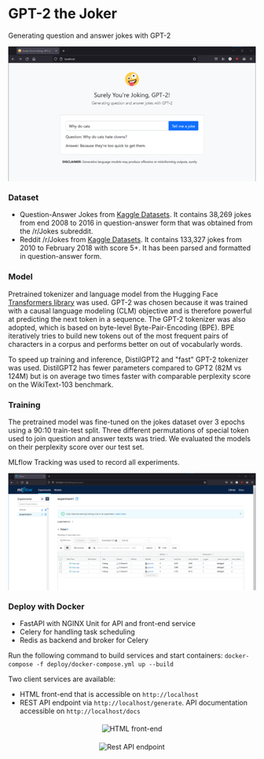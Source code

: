 # GPT-2 the Joker
Generating question and answer jokes with GPT-2

<p align="center">
<img align="middle" src="./assets/example.png" alt="Example" />
</p>

### Dataset

* Question-Answer Jokes from [Kaggle Datasets](https://www.kaggle.com/jiriroz/qa-jokes). It contains 38,269 jokes from end 2008 to 2016 in question-answer form that was obtained from the /r/Jokes subreddit.
* Reddit /r/Jokes from [Kaggle Datasets](https://www.kaggle.com/cuddlefish/reddit-rjokes). It contains 133,327 jokes from 2010 to February 2018 with score 5+. It has been parsed and formatted in question-answer form.

### Model

Pretrained tokenizer and language model from the Hugging Face [Transformers library](https://huggingface.co/transformers/index.html) was used. GPT-2 was chosen because it was trained with a causal language modeling (CLM) objective and is therefore powerful at predicting the next token in a sequence. The GPT-2 tokenizer was also adopted, which is based on byte-level Byte-Pair-Encoding (BPE). BPE iteratively tries to build new tokens out of the most frequent pairs of characters in a corpus and performs better on out of vocabularly words.

To speed up training and inference, DistilGPT2 and "fast" GPT-2 tokenizer was used. DistilGPT2 has fewer parameters compared to GPT2 (82M vs 124M) but is on average two times faster with comparable perplexity score on the WikiText-103 benchmark.

### Training

The pretrained model was fine-tuned on the jokes dataset over 3 epochs using a 90:10 train-test split. Three different permutations of special token used to join question and answer texts was tried. We evaluated the models on their perplexity score over our test set.

MLflow Tracking was used to record all experiments.

<p align="center">
<img align="middle" src="./assets/mlflow.png" alt="HTML front-end" />
</p>

### Deploy with Docker

* FastAPI with NGINX Unit for API and front-end service
* Celery for handling task scheduling
* Redis as backend and broker for Celery

Run the following command to build services and start containers:
```docker-compose -f deploy/docker-compose.yml up --build```

Two client services are available:

* HTML front-end that is accessible on `http://localhost`
* REST API endpoint via `http://localhost/generate`. API documentation accessible on `http://localhost/docs`

<p align="center">
<img align="middle" src="./assets/htmlfrontend.png" alt="HTML front-end" />
</p>

<p align="center">
<img align="middle" src="./assets/restapi.png" alt="Rest API endpoint" />
</p>
